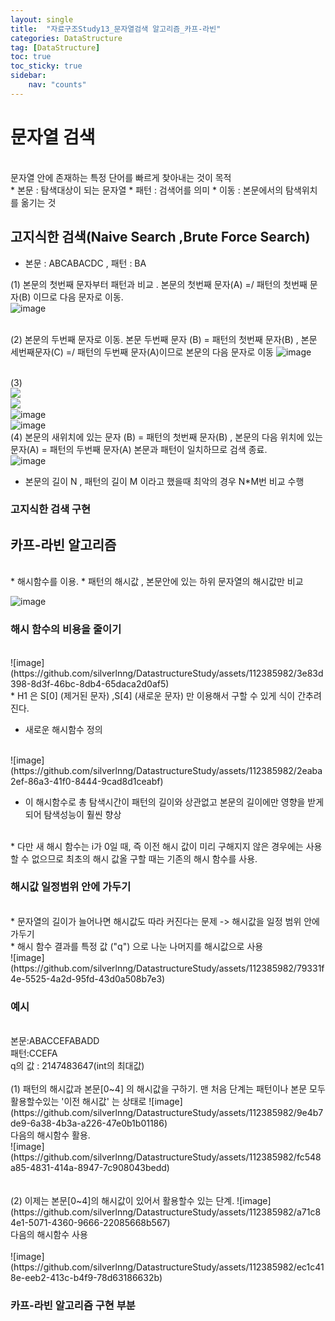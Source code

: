 ```yaml
---
layout: single
title:  "자료구조Study13_문자열검색 알고리즘_카프-라빈"
categories: DataStructure
tag: [DataStructure]
toc: true
toc_sticky: true
sidebar:
    nav: "counts"
---
```


# 문자열 검색
<br>
문자열 안에 존재하는 특정 단어를 빠르게 찾아내는 것이 목적
<br>
* 본문 : 탐색대상이 되는 문자열
* 패턴 : 검색어를 의미
* 이동 : 본문에서의 탐색위치를 옮기는 것
<br>

## 고지식한 검색(Naive Search ,Brute Force Search)

* 본문 : ABCABACDC , 패턴 : BA 

(1) 본문의 첫번째 문자부터 패턴과 비교 . 본문의 첫번째 문자(A) =/ 패턴의 첫번째 문자(B) 이므로 다음 문자로 이동.<br>
![image](https://github.com/silverlnng/DatastructureStudy/assets/112385982/b7249a93-86fb-467c-862f-ef0cdac21851)<br>
<br>

(2) 본문의 두번째 문자로 이동. 본문 두번째 문자 (B) = 패턴의 첫번째 문자(B) , 본문 세번째문자(C) =/ 패턴의 두번째 문자(A)이므로 본문의 다음 문자로 이동
![image](https://github.com/silverlnng/DatastructureStudy/assets/112385982/daa5467c-561a-4277-b504-96400d638e1a)<br>
<br>

(3) 
<br> 
<img align='left' src='https://github.com/silverlnng/DatastructureStudy/assets/112385982/9bda356f-6fca-462d-9f5a-0a330309f1be'><br>
<img align='left' src='https://github.com/silverlnng/DatastructureStudy/assets/112385982/22df3b74-c515-4cea-a254-7d6c1229e77e'><br>
![image](https://github.com/silverlnng/DatastructureStudy/assets/112385982/9bda356f-6fca-462d-9f5a-0a330309f1be)<br>
![image](https://github.com/silverlnng/DatastructureStudy/assets/112385982/22df3b74-c515-4cea-a254-7d6c1229e77e)<br>
(4) 본문의 새위치에 있는 문자 (B) = 패턴의 첫번째 문자(B) , 본문의 다음 위치에 있는 문자(A) = 패턴의 두번째 문자(A) 본문과 패턴이 일치하므로 검색 종료.<br>
![image](https://github.com/silverlnng/DatastructureStudy/assets/112385982/c8874aef-ae81-48e1-a1ea-b2a0d9ce2fa7)<br>

* 본문의 길이 N , 패턴의 길이 M 이라고 했을때 최악의 경우 N*M번 비교 수행


### 고지식한 검색 구현


## 카프-라빈 알고리즘 
<br>
* 해시함수를 이용.
* 패턴의 해시값 , 본문안에 있는 하위 문자열의 해시값만 비교 
<br>

![image](https://github.com/silverlnng/DatastructureStudy/assets/112385982/09fa0f4b-f1ca-4ac9-b4dd-1b560efc6dfa)


### 해시 함수의 비용을 줄이기
<br>
![image](https://github.com/silverlnng/DatastructureStudy/assets/112385982/3e83d398-8d3f-46bc-8db4-65daca2d0af5)
<br>
* H1 은 S[0] (제거된 문자) ,S[4] (새로운 문자) 만 이용해서 구할 수 있게 식이 간추려 진다.

* 새로운 해시함수 정의 
<br>
![image](https://github.com/silverlnng/DatastructureStudy/assets/112385982/2eaba2ef-86a3-41f0-8444-9cad8d1ceabf) 

* 이 해시함수로 총 탐색시간이 패턴의 길이와 상관없고 본문의 길이에만 영향을 받게되어 탐색성능이 훨씬 향상
<br>
* 다만 새 해시 함수는 i가 0일 때, 즉 이전 해시 값이 미리 구해지지 않은 경우에는 사용할 수 없으므로 최초의 해시 값올 구할 때는 기존의 해시 함수를 사용.

### 해시값 일정범위 안에 가두기
<br>
* 문자열의 길이가 늘어나면 해시값도 따라 커진다는 문제 -> 해시값을 일정 범위 안에 가두기
<br>
* 해시 함수 결과를 특정 값 ("q") 으로 나눈 나머지를 해시값으로 사용
<br>
![image](https://github.com/silverlnng/DatastructureStudy/assets/112385982/79331f4e-5525-4a2d-95fd-43d0a508b7e3)<br>

### 예시
<br>
본문:ABACCEFABADD
<br>
패턴:CCEFA
<br>
q의 값 : 2147483647(int의 최대값)
<br>
<br>
(1) 패턴의 해시값과 본문[0~4] 의 해시값을 구하기. 맨 처음 단계는 패턴이나 본문 모두 활용할수있는 '이전 해시값' 는 상태로  
![image](https://github.com/silverlnng/DatastructureStudy/assets/112385982/9e4b7de9-6a38-4b3a-a226-47e0b1b01186)<br>
다음의 해시함수 활용.
<br>
![image](https://github.com/silverlnng/DatastructureStudy/assets/112385982/fc548a85-4831-414a-8947-7c908043bedd)<br>
<br>
<br>
(2) 이제는  본문[0~4]의 해시값이 있어서 활용할수 있는 단계. 
![image](https://github.com/silverlnng/DatastructureStudy/assets/112385982/a71c84e1-5071-4360-9666-22085668b567)<br>
다음의 해시함수 사용
<br>
<br>
![image](https://github.com/silverlnng/DatastructureStudy/assets/112385982/ec1c418e-eeb2-413c-b4f9-78d63186632b)<br>


### 카프-라빈 알고리즘 구현 부분

